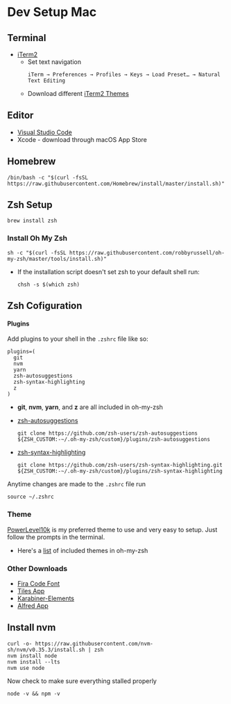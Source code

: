 # Dev Setup Mac

## Terminal 
- [iTerm2](https://www.iterm2.com/)
  - Set text navigation 
    ```
    iTerm → Preferences → Profiles → Keys → Load Preset… → Natural Text Editing
    ```
  - Download different [iTerm2 Themes](https://iterm2colorschemes.com/)

## Editor 
- [Visual Studio Code](https://code.visualstudio.com/)
- Xcode - download through macOS App Store

## Homebrew
```
/bin/bash -c "$(curl -fsSL https://raw.githubusercontent.com/Homebrew/install/master/install.sh)"
```

## Zsh Setup
```
brew install zsh
```

### Install Oh My Zsh
```
sh -c "$(curl -fsSL https://raw.githubusercontent.com/robbyrussell/oh-my-zsh/master/tools/install.sh)"
```

- If the installation script doesn't set zsh to your default shell run:
  ```
  chsh -s $(which zsh)
  ```
## Zsh Cofiguration

#### Plugins

Add plugins to your shell in the `.zshrc` file like so:
```
plugins=(
  git
  nvm
  yarn
  zsh-autosuggestions
  zsh-syntax-highlighting
  z
)
```
- **git**, **nvm**, **yarn**, and **z** are all included in oh-my-zsh
  
- [zsh-autosuggestions](https://github.com/zsh-users/zsh-autosuggestions)
    ```
    git clone https://github.com/zsh-users/zsh-autosuggestions ${ZSH_CUSTOM:-~/.oh-my-zsh/custom}/plugins/zsh-autosuggestions
    ```

- [zsh-syntax-highlighting](https://github.com/zsh-users/zsh-syntax-highlighting)
  ```
  git clone https://github.com/zsh-users/zsh-syntax-highlighting.git ${ZSH_CUSTOM:-~/.oh-my-zsh/custom}/plugins/zsh-syntax-highlighting 
  ```


Anytime changes are made to the `.zshrc` file run
```
source ~/.zshrc
``` 

### Theme

[PowerLevel10k](https://github.com/romkatv/powerlevel10k#oh-my-zsh) is my preferred theme to use and very easy to setup. Just follow the prompts in the terminal.
 - Here's a [list](https://github.com/ohmyzsh/ohmyzsh/wiki/Themes) of included themes in oh-my-zsh

### Other Downloads

- [Fira Code Font](https://github.com/tonsky/FiraCode/wiki/Installing)
- [Tiles App](https://www.sempliva.com/tiles/)
- [Karabiner-Elements](https://karabiner-elements.pqrs.org)
- [Alfred App](https://www.alfredapp.com)

## Install nvm
```
curl -o- https://raw.githubusercontent.com/nvm-sh/nvm/v0.35.3/install.sh | zsh
nvm install node
nvm install --lts
nvm use node
```

Now check to make sure everything stalled properly
```
node -v && npm -v
```